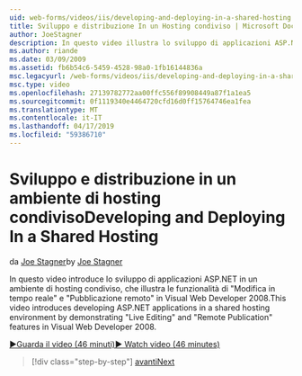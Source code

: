 ```yaml
---
uid: web-forms/videos/iis/developing-and-deploying-in-a-shared-hosting
title: Sviluppo e distribuzione In un Hosting condiviso | Microsoft Docs
author: JoeStagner
description: In questo video illustra lo sviluppo di applicazioni ASP.NET in un ambiente di hosting condiviso descrivendo &quot;Live Editing&quot; e &quot;pubblicazione remoto &...
ms.author: riande
ms.date: 03/09/2009
ms.assetid: fb6b54c6-5459-4528-98a0-1fb16144836a
msc.legacyurl: /web-forms/videos/iis/developing-and-deploying-in-a-shared-hosting
msc.type: video
ms.openlocfilehash: 27139782772aa00ffc556f89908449a87f1a1ea5
ms.sourcegitcommit: 0f1119340e4464720cfd16d0ff15764746ea1fea
ms.translationtype: MT
ms.contentlocale: it-IT
ms.lasthandoff: 04/17/2019
ms.locfileid: "59386710"
---
```

# <a name="developing-and-deploying-in-a-shared-hosting"></a><span data-ttu-id="c78d7-103">Sviluppo e distribuzione in un ambiente di hosting condiviso</span><span class="sxs-lookup"><span data-stu-id="c78d7-103">Developing and Deploying In a Shared Hosting</span></span>

<span data-ttu-id="c78d7-104">da [Joe Stagner](https://github.com/JoeStagner)</span><span class="sxs-lookup"><span data-stu-id="c78d7-104">by [Joe Stagner](https://github.com/JoeStagner)</span></span>

<span data-ttu-id="c78d7-105">In questo video introduce lo sviluppo di applicazioni ASP.NET in un ambiente di hosting condiviso, che illustra le funzionalità di "Modifica in tempo reale" e "Pubblicazione remoto" in Visual Web Developer 2008.</span><span class="sxs-lookup"><span data-stu-id="c78d7-105">This video introduces developing ASP.NET applications in a shared hosting environment by demonstrating "Live Editing" and "Remote Publication" features in Visual Web Developer 2008.</span></span>

[<span data-ttu-id="c78d7-106">&#9654;Guarda il video (46 minuti)</span><span class="sxs-lookup"><span data-stu-id="c78d7-106">&#9654; Watch video (46 minutes)</span></span>](https://channel9.msdn.com/Blogs/ASP-NET-Site-Videos/developing-and-deploying-in-a-shared-hosting)

> [!div class="step-by-step"]
> [<span data-ttu-id="c78d7-107">avanti</span><span class="sxs-lookup"><span data-stu-id="c78d7-107">Next</span></span>](working-with-iis7-deligated-admin.md)
